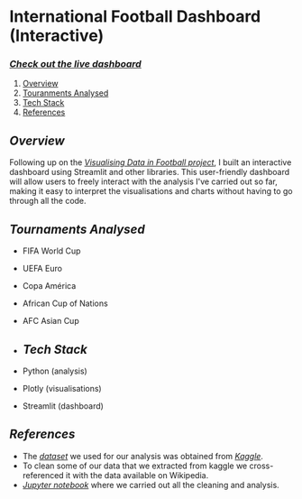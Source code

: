 # International Football Dashboard (Interactive)

### [*Check out the live dashboard*](https://international-football-dashboard.streamlit.app)

1. [Overview](#overview)
2. [Touranments Analysed](#tournaments-analysed)
3. [Tech Stack](#tech-stack)
4. [References](#references)

## _Overview_
Following up on the [*Visualising Data in Football project*](https://github.com/Hamza-149/visualizing-data-in-football), I built an interactive dashboard using Streamlit and other libraries. This user-friendly dashboard will allow users to freely interact with the analysis I've carried out so far, making it easy to interpret the visualisations and charts without having to go through all the code.

## _Tournaments Analysed_
- FIFA World Cup
- UEFA Euro
- Copa América
- African Cup of Nations
- AFC Asian Cup

- ## _Tech Stack_
- Python (analysis)
- Plotly (visualisations)
- Streamlit (dashboard)

## _References_
- The [*dataset*](https://www.kaggle.com/datasets/martj42/international-football-results-from-1872-to-2017) we used for our analysis was obtained from [*Kaggle*](https://www.kaggle.com/).
- To clean some of our data that we extracted from kaggle we cross-referenced it with the data available on Wikipedia.
- [*Jupyter notebook*](https://github.com/Hamza-149/visualizing-data-in-football) where we carried out all the cleaning and analysis.
